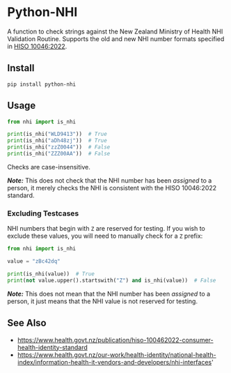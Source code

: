 # Python-NHI

A function to check strings against the New Zealand Ministry of Health NHI
Validation Routine.
Supports the old and new NHI number formats specified in
[HISO 10046:2022](https://www.health.govt.nz/publication/hiso-100462022-consumer-health-identity-standard).

## Install

```
pip install python-nhi
```

## Usage

```python
from nhi import is_nhi

print(is_nhi("WLD9413"))  # True
print(is_nhi("aDh48zj"))  # True
print(is_nhi("zzZ0044"))  # False
print(is_nhi("ZZZ00AA"))  # False
```

Checks are case-insensitive.

***Note:*** This does not check that the NHI number has been _assigned_ to
a person, it merely checks the NHI is consistent with the HISO 10046:2022
standard.

### Excluding Testcases

NHI numbers that begin with `Z` are reserved for testing.
If you wish to exclude these values, you will need to manually check for a `Z`
prefix:

```python
from nhi import is_nhi

value = "zBc42dq"

print(is_nhi(value))  # True
print(not value.upper().startswith("Z") and is_nhi(value))  # False
```

***Note:*** This does not mean that the NHI number has been _assigned_ to
a person, it just means that the NHI value is not reserved for testing.

## See Also

- https://www.health.govt.nz/publication/hiso-100462022-consumer-health-identity-standard
- https://www.health.govt.nz/our-work/health-identity/national-health-index/information-health-it-vendors-and-developers/nhi-interfaces'
